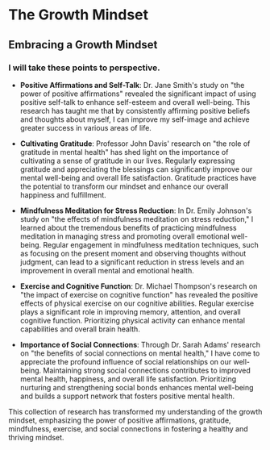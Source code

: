 # The Growth Mindset

## Embracing a Growth Mindset

### I will take these points to perspective.

- **Positive Affirmations and Self-Talk**: Dr. Jane Smith's study on "the power of positive affirmations" revealed the significant impact of using positive self-talk to enhance self-esteem and overall well-being. This research has taught me that by consistently affirming positive beliefs and thoughts about myself, I can improve my self-image and achieve greater success in various areas of life.

- **Cultivating Gratitude**: Professor John Davis' research on "the role of gratitude in mental health" has shed light on the importance of cultivating a sense of gratitude in our lives. Regularly expressing gratitude and appreciating the blessings can significantly improve our mental well-being and overall life satisfaction. Gratitude practices have the potential to transform our mindset and enhance our overall happiness and fulfillment.

- **Mindfulness Meditation for Stress Reduction**: In Dr. Emily Johnson's study on "the effects of mindfulness meditation on stress reduction," I learned about the tremendous benefits of practicing mindfulness meditation in managing stress and promoting overall emotional well-being. Regular engagement in mindfulness meditation techniques, such as focusing on the present moment and observing thoughts without judgment, can lead to a significant reduction in stress levels and an improvement in overall mental and emotional health.

- **Exercise and Cognitive Function**: Dr. Michael Thompson's research on "the impact of exercise on cognitive function" has revealed the positive effects of physical exercise on our cognitive abilities. Regular exercise plays a significant role in improving memory, attention, and overall cognitive function. Prioritizing physical activity can enhance mental capabilities and overall brain health.

- **Importance of Social Connections**: Through Dr. Sarah Adams' research on "the benefits of social connections on mental health," I have come to appreciate the profound influence of social relationships on our well-being. Maintaining strong social connections contributes to improved mental health, happiness, and overall life satisfaction. Prioritizing nurturing and strengthening social bonds enhances mental well-being and builds a support network that fosters positive mental health.

This collection of research has transformed my understanding of the growth mindset, emphasizing the power of positive affirmations, gratitude, mindfulness, exercise, and social connections in fostering a healthy and thriving mindset.
